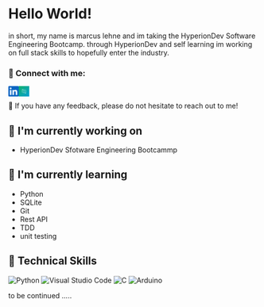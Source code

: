 # Hello World!

in short, my name is marcus lehne and im taking the HyperionDev Software Engineering Bootcamp. through HyperionDev and self learning im working on full stack skills to hopefully enter the industry. 

### 🤝 Connect with me:

<a href="https://www.linkedin.com/in/marcus-lehne-29371a180?lipi=urn%3Ali%3Apage%3Ad_flagship3_profile_view_base_contact_details%3BvtKietesRwCvhX3MryiQyA%3D%3D"><img align="left" src="https://github.com/marcuslehne/marcuslehne/blob/main/images/linkedin.svg" alt="Yu Shi | LinkedIn" width="21px"/></a>
<a href="https://www.hyperiondev.com/portfolio/125387/"><img align="left" src="https://github.com/marcuslehne/marcuslehne/blob/main/images/hyperiondev.jpg" alt="Yu Shi | Instagram" width="21px"/></a>
</br>

💬 If you have any feedback, please do not hesitate to reach out to me!

## 🔭 I'm currently working on

- HyperionDev Sfotware Engineering Bootcammp

## 🌱 I'm currently learning

- Python
- SQLite
- Git
- Rest API
- TDD
- unit testing

## 💼 Technical Skills
![Python](https://img.shields.io/badge/python-3670A0?style=for-the-badge&logo=python&logoColor=ffdd54)
![Visual Studio Code](https://img.shields.io/badge/Visual%20Studio%20Code-0078d7.svg?style=for-the-badge&logo=visual-studio-code&logoColor=white)
![C](https://img.shields.io/badge/c-%2300599C.svg?style=for-the-badge&logo=c&logoColor=white)
![Arduino](https://img.shields.io/badge/-Arduino-00979D?style=for-the-badge&logo=Arduino&logoColor=white)
</br>

to be continued .....
